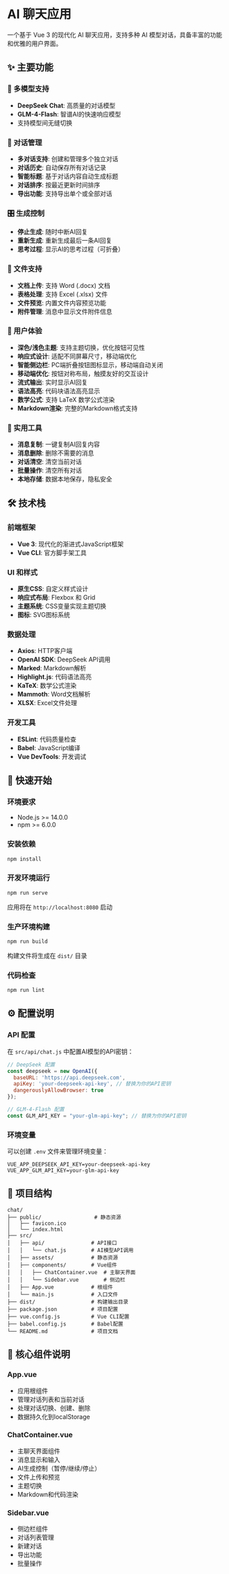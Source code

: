 # AI 聊天应用

一个基于 Vue 3 的现代化 AI 聊天应用，支持多种 AI 模型对话，具备丰富的功能和优雅的用户界面。

## ✨ 主要功能

### 🤖 多模型支持
- **DeepSeek Chat**: 高质量的对话模型
- **GLM-4-Flash**: 智谱AI的快速响应模型
- 支持模型间无缝切换

### 💬 对话管理
- **多对话支持**: 创建和管理多个独立对话
- **对话历史**: 自动保存所有对话记录
- **智能标题**: 基于对话内容自动生成标题
- **对话排序**: 按最近更新时间排序
- **导出功能**: 支持导出单个或全部对话

### 🎛️ 生成控制
- **停止生成**: 随时中断AI回复
- **重新生成**: 重新生成最后一条AI回复
- **思考过程**: 显示AI的思考过程（可折叠）

### 📎 文件支持
- **文档上传**: 支持 Word (.docx) 文档
- **表格处理**: 支持 Excel (.xlsx) 文件
- **文件预览**: 内置文件内容预览功能
- **附件管理**: 消息中显示文件附件信息

### 🎨 用户体验
- **深色/浅色主题**: 支持主题切换，优化按钮可见性
- **响应式设计**: 适配不同屏幕尺寸，移动端优化
- **智能侧边栏**: PC端折叠按钮图标显示，移动端自动关闭
- **移动端优化**: 按钮对称布局，触摸友好的交互设计
- **流式输出**: 实时显示AI回复
- **语法高亮**: 代码块语法高亮显示
- **数学公式**: 支持 LaTeX 数学公式渲染
- **Markdown渲染**: 完整的Markdown格式支持

### 🔧 实用工具
- **消息复制**: 一键复制AI回复内容
- **消息删除**: 删除不需要的消息
- **对话清空**: 清空当前对话
- **批量操作**: 清空所有对话
- **本地存储**: 数据本地保存，隐私安全

## 🛠️ 技术栈

### 前端框架
- **Vue 3**: 现代化的渐进式JavaScript框架
- **Vue CLI**: 官方脚手架工具

### UI 和样式
- **原生CSS**: 自定义样式设计
- **响应式布局**: Flexbox 和 Grid
- **主题系统**: CSS变量实现主题切换
- **图标**: SVG图标系统

### 数据处理
- **Axios**: HTTP客户端
- **OpenAI SDK**: DeepSeek API调用
- **Marked**: Markdown解析
- **Highlight.js**: 代码语法高亮
- **KaTeX**: 数学公式渲染
- **Mammoth**: Word文档解析
- **XLSX**: Excel文件处理

### 开发工具
- **ESLint**: 代码质量检查
- **Babel**: JavaScript编译
- **Vue DevTools**: 开发调试

## 🚀 快速开始

### 环境要求
- Node.js >= 14.0.0
- npm >= 6.0.0

### 安装依赖
```bash
npm install
```

### 开发环境运行
```bash
npm run serve
```
应用将在 `http://localhost:8080` 启动

### 生产环境构建
```bash
npm run build
```
构建文件将生成在 `dist/` 目录

### 代码检查
```bash
npm run lint
```

## ⚙️ 配置说明

### API 配置
在 `src/api/chat.js` 中配置AI模型的API密钥：

```javascript
// DeepSeek 配置
const deepseek = new OpenAI({
  baseURL: 'https://api.deepseek.com',
  apiKey: 'your-deepseek-api-key', // 替换为你的API密钥
  dangerouslyAllowBrowser: true
});

// GLM-4-Flash 配置
const GLM_API_KEY = "your-glm-api-key"; // 替换为你的API密钥
```

### 环境变量
可以创建 `.env` 文件来管理环境变量：
```
VUE_APP_DEEPSEEK_API_KEY=your-deepseek-api-key
VUE_APP_GLM_API_KEY=your-glm-api-key
```

## 📁 项目结构

```
chat/
├── public/                 # 静态资源
│   ├── favicon.ico
│   └── index.html
├── src/
│   ├── api/               # API接口
│   │   └── chat.js        # AI模型API调用
│   ├── assets/            # 静态资源
│   ├── components/        # Vue组件
│   │   ├── ChatContainer.vue  # 主聊天界面
│   │   └── Sidebar.vue        # 侧边栏
│   ├── App.vue            # 根组件
│   └── main.js            # 入口文件
├── dist/                  # 构建输出目录
├── package.json           # 项目配置
├── vue.config.js          # Vue CLI配置
├── babel.config.js        # Babel配置
└── README.md              # 项目文档
```

## 🎯 核心组件说明

### App.vue
- 应用根组件
- 管理对话列表和当前对话
- 处理对话切换、创建、删除
- 数据持久化到localStorage

### ChatContainer.vue
- 主聊天界面组件
- 消息显示和输入
- AI生成控制（暂停/继续/停止）
- 文件上传和预览
- 主题切换
- Markdown和代码渲染

### Sidebar.vue
- 侧边栏组件
- 对话列表管理
- 新建对话
- 导出功能
- 批量操作







